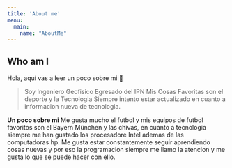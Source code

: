 ```yaml
---
title: 'About me'
menu:
  main:
    name: "AboutMe"
---
```


## Who am I

Hola, aquí vas a leer un poco sobre mi 🤩

> Soy Ingeniero Geofisico Egresado del IPN
> Mis Cosas Favoritas son el deporte y la Tecnologia
> Siempre intento estar actualizado en cuanto a informacion nueva de tecnologia.

**Un poco sobre mi** Me gusta mucho el futbol y mis equipos de futbol favoritos son 
el Bayern München y las chivas, en cuanto a tecnologia siempre me han gustado los procesadore Intel
ademas de las computadoras hp.
Me gusta estar constantemente seguir aprendiendo cosas nuevas y por eso la programacion siempre me llamo la atencion y me gusta lo que se puede hacer 
con ello.

